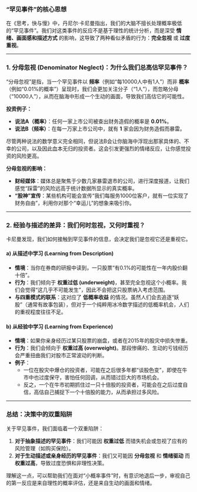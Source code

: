 ### “罕见事件”的核心思想

在《思考，快与慢》中，丹尼尔·卡尼曼指出，我们的大脑不擅长处理概率极低的“罕见事件”。我们对这类事件的反应不是基于理性的统计分析，而是深受 **情绪、画面感和描述方式** 的影响，这导致了两种看似矛盾的行为：**完全忽视** 或 **过度重视**。

---

### 1. 分母忽视 (Denominator Neglect)：为什么我们总高估罕见事件？

“分母忽视”是指，当一个罕见事件以 **频率**（例如“每10000人中有1人”）而非 **概率**（例如“0.01%的概率”）呈现时，我们会更加关注分子（“1人”），而忽略分母（“10000人”），从而在脑海中形成一个生动的画面，导致我们高估它的可能性。

**投资例子：**
- **说法A（概率）**：任何一家上市公司被查出财务造假的概率是 **0.01%**。
- **说法B（频率）**：在每一万家上市公司中，就有 **1** 家会因为财务造假而暴雷。

尽管两种说法的数学意义完全相同，但说法B会让你脑海中浮现出那家具体的、不幸的公司，以及因此血本无归的投资者。这会引发更强烈的情绪反应，让你感觉投资的风险更高。

**分母忽视的影响：**
- **财经媒体**：媒体总是聚焦于少数几家暴雷退市的公司，进行深度报道，让我们感觉“踩雷”的风险远高于统计数据所显示的真实概率。
- **“股神”宣传**：某些机构可能会宣传“我们每服务1000位客户，就有一位实现了财务自由”，利用你对那个“幸运儿”的想象来吸引你。

---

### 2. 经验与描述的差异：我们何时忽视，又何时重视？

卡尼曼发现，我们如何接触到罕见事件的信息，会决定我们是忽视它还是重视它。

#### a) 从描述中学习 (Learning from Description)
- **情境**：当你在券商的研报中读到，一只股票“有0.1%的可能性在一年内股价翻十倍”。
- **行为**：我们倾向于 **权重过低 (underweight)**，甚至完全忽视这个小概率。我们会觉得“这几乎不可能发生”，因此不会把这只股票纳入考虑范围。
- **与四重模式的联系**：这对应了 **低概率收益** 的情况。虽然人们会去追逐“妖股”（通常有故事包装），但对于一个纯粹用冰冷数字描述的低概率机会，人们的重视程度往往不足。

#### b) 从经验中学习 (Learning from Experience)
- **情境**：如果你亲身经历过某只股票的崩盘，或者在2015年的股灾中损失惨重。
- **行为**：我们会倾向于 **权重过高 (overweight)**。那段惨痛的、生动的亏钱经历会严重扭曲我们对股市正常波动的判断。
- **例子**：
    - 一位在股灾中爆仓的投资者，可能在之后很多年都“谈股色变”，即使在牛市中也过度保守，害怕任何回调，从而错过巨大的市场机会。
    - 反之，一个在牛市初期抓住过一只十倍股的投资者，可能会在之后过度自信，高估自己捕捉下一个十倍股的能力，从而承担过多风险。

---

### 总结：决策中的双重陷阱

关于罕见事件，我们面临着一个双重陷阱：

1.  **对于抽象描述的罕见事件**：我们可能因 **权重过低** 而错失机会或忽视了应有的风险管理（如购买保险）。
2.  **对于生动描述或亲身经历的罕见事件**：我们又可能因 **分母忽视** 和 **情绪驱动** 而 **权重过高**，导致过度恐惧和非理性决策。

理解这一点，可以帮助我们在面对“小概率事件”时，有意识地退后一步，审视自己的第一反应是来自理性的概率评估，还是来自生动的画面和情绪。 